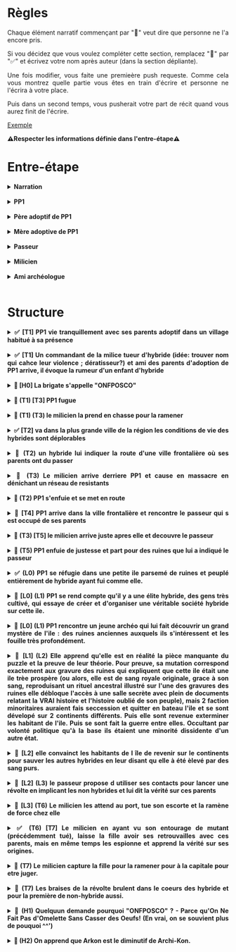 <style>
    html {
        text-align: justify;
        text-justify: inter-word;
        scroll-behavior: smooth;
    }
    summary {
        font-weight: bold;
        text-align: justify;
        text-justify: inter-word;
        margin-left: -2em;
    }
    details {
        margin-left: 2em;
    }
</style>

# Règles

Chaque élément narratif commençant par "🚧" veut dire que personne ne l'a encore pris.

Si vou décidez que vous voulez compléter cette section, remplacez "🚧" par "✅" et écrivez votre nom après auteur (dans la section dépliante).

Une fois modifier, vous faite une premieère push requeste. Comme cela vous montrez quelle partie vous êtes en train d'écrire et personne ne l'écrira à votre place.

Puis dans un second temps, vous pusherait votre part de récit quand vous aurez finit de l'écrire.

[Exemple](#exemple)

**⚠️Respecter les informations définie dans l'entre-étape⚠️**

# Entre-étape

<details>
<summary>Narration</summary>

écriture au passé,  
externe onmiscient,  
interdit de brissage de 4e mur,  
époque Ier guerre modiale,  

</details></br>

<details>
<summary>PP1</summary>

Sexe féminin   
nom Reya

</details></br>

<details>
<summary>Père adoptif de PP1</summary>

nom André

</details></br>

<details>
<summary>Mère adoptive de PP1</summary>

nom Yvonne

</details></br>

<details>
<summary>Passeur</summary>

nom Félix

</details></br>

<details>
<summary>Milicien</summary>

nom Arkon

</details></br>


<details>
<summary>Ami archéologue</summary>

nom Halcanor

</details></br>


# Structure

<details>
<summary>✅ [T1] PP1 vie tranquillement avec ses parents adoptif dans un village habitué à sa présence</summary>

**Auteur:** Harrisson

Le soleil venait à peine de dresser ses premiers rayons dans le ciel lorsque Reya sortit de son lit ce matin-là. Comme à l’accoutumée, elle s’était aussitôt mise à sa routine matinale. Balai à la main et tout en sifflotant gaiement, il fallait que la taverne brille. Une fois satisfaite de sa besogne, elle s’élançait dans la grande rue bordant sa maison afin d’aller quêter tout ce qu’il lui fallait pour apprêter le petit-déjeuner.

Du fermier au boulanger en passant par les lève-tôt du village, tous étaient habitués à la ronde matinale de la petite Reya. Les habitants du petit village avaient tous vu cette charmante jeune fille faire ses premiers pas et gazouiller ses premières syllabes même si son arrivée au village fut des plus tergiversées.
    
En effet la jeune Reya étaient d’une espèce différente de la leur : une race que le commun des humains aimait appeler « hybride ». Méprisés par la grande majorité des humains ordinaires, les hybrides vivaient pour la plupart reclus entre eux. C’était donc avec une certaine appréhension que les villageois avaient accueilli la nouvelle de l’adoption par leurs amis les taverniers d’un bébé hybride. André et Yvonne avaient conscience de la difficulté que cela allait représenter dans un petit village où tout le monde se connaissait mais leurs cœurs ne pouvaient se fermer à ce beau nourrisson.
    
Même si au début, la taverne vit sa clientèle se rarifier, le temps et les doux yeux de Reya, qui grandissait parmi eux, eurent vite fait de jeter aux oubliettes leurs craintes. Elle n’était désormais que leur petite Reya et ils l’aimaient. Ses courses achevées, Reya revint sur ses pas et regagna la taverne, c’était parti pour une nouvelle journée qu’elle espérait bonne. 
    
</br><p align="center">**…**</p></br>

**Commentaires:**
- Plus de details sur l'histoire de l'intégration de la fille dans le village
- "Gazouiller" -> filler la metéphore ?

</details></br>

<details>
<summary>✅ [T1] Un commandant de la milice tueur d'hybride (idée: trouver nom qui cahce leur violence ; dératisseur?) et ami des parents d'adoption de PP1 arrive, il évoque la rumeur d'un enfant d'hybride</summary>
    
**Auteur:** Tanguy
    
Les portes de la taverne s’ouvrirent lentement presque timidement. Une ombre entra, grandissant jusqu’à couvrir le dernier brin de lumière. Un uniforme blanc réduisit la salle au silence. C’était l’uniforme de la milice. Les visages s’assombrirent, les yeux se rivèrent sur le milicien tandis qu’il avançait tranquillement vers le comptoir. Il s’assit sur un tabouret puis attendit patiemment les deux mains sur bar. Pendant quelques minutes la taverne était figée, seuls quelques murmures se faisaient entendre. Le tavernier surgit enfin de la cuisine balayant son regard interloqué sur la salle. Puis il vit l’homme au comptoir et s’exclama : 
-	Arkon ? c’est bien toi ?
Arkon hocha la tête et sourit
-	Sers-nous donc un verre mon ami, dit-il las, j’en ai bien besoin…
-	Ne fais pas cette tête ça ne te ressemble pas de déprimer, plaisanta le tavernier tout en servant son ami, raconte-moi tout Arkon
-	Une vieille affaire refait surface, te rappelles-tu des deux hybrides que j’ai abattus il y a… 14 ans peu ou prou. Et bien une rumeur circule comme quoi ils auraient eu un enfant.
Le tavernier se raidit l’espace d’une seconde puis se mit à nettoyer un verre pour masquer sa nervosité. Le milicien repris calmement :
-	Mais c’est impossible, les hybrides sont infertiles. Mes supérieurs me demandent de chasser une chimère alors que je dois déjà gérer des vagues de dissidences de plus en plus violentes !
-	Ne te prends pas la tête pour ces bêtises, un enfant d’hybrides et puis quoi encore !
Le tavernier feignait l’hilarité tandis que Reya les regardait intensément. Sa peur du milicien avait laissé place à un intérêt irrésistible pour leur conversation.

**Comentaires:**
- Mettre une ambiance plus dark et dense
- répétiton unifomre
- Bromance trop forte ; ils ont fait l'armée ensemble

</details></br>

<details>
<summary>🚧 [H0] La brigate s'appelle "ONFPOSCO"</summary>

**Auteur:** ...

...

</details></br>

<details>
<summary>🚧 (T1) [T3] PP1 fugue</summary>

**Auteur:** ...

...

</details></br>

<details>
<summary>🚧 (T1) (T3) le milicien la prend en chasse pour la ramener</summary>

**Auteur:** ...

...

</details></br>

<details>
<summary>✅ [T2] va dans la plus grande ville de la région les conditions de vie des hybrides sont déplorables</summary>

**Auteur:** Tanguy

...

</details></br>

<details>
<summary>🚧 (T2) un hybride lui indiquer la route d'une ville frontalière où ses parents ont du passer</summary>

**Auteur:** ...

...

</details></br>

<details>
<summary>🚧 (T3) Le milicien arrive derriere PP1 et cause en massacre en dénichant un réseau de resistants</summary>

**Auteur:** ...

...

</details></br>

<details>
<summary>🚧 (T2) PP1 s'enfuie et se met en route</summary>

**Auteur:** ...

...

</details></br>

<details>
<summary>🚧 [T4] PP1 arrive dans la ville frontalière et rencontre le passeur qui s est occupé de ses parents</summary>

**Auteur:** ...

...

</details></br>

<details>
<summary>🚧 (T3) [T5] le milicien arrive juste apres elle et decouvre le passeur</summary>

**Auteur:** ...

...

</details></br>

<details>
<summary>🚧 (T5) PP1 enfuie de justesse et part pour des ruines que lui a indiqué le passeur</summary>

**Auteur:** ...

...

</details></br>

<details id="exemple">
<summary>✅ (L0) PP1 se réfugie dans une petite ile parsemé de ruines et peuplé entièrement de hybride ayant fui comme elle.</summary></br>

**Auteur:** Louis

Au loin, depuis le bateau, Reya aperçut une ile. Bien que l'île semblait minuscule, il se dressait en son centre d'arrogants édifices, qui bien qu'en ruines, semblaient tonjours porter la volonté de défier les cieux. Elle ne put détourner son regard de cette incroyable vision, alors que le bateau effectuait toutes sortes de manoeuvres délicates pour éviter les haut-fonds à demi-noyés, protégeant l'ile contre des indésirables.

Si elle avait alors regardé par le fond, peut-etre aurait-elle vu un spectacle encore plus extraordinaire qu'à la surface, car les ruines s'étendaient aussi sous la mer.

Une fois le navire amarré, elle repartit chercher ses affaires dans sa cabine, puis descendit par la passerrelle. Elle fut agréablement surprise de voir que l'île ne se composait que d'hybrides, comme elle, plus ou moins réussis. Alors qu'elle attendait Félix sur le quai, un autre aspect de l'ile qui la frappa était l'architecture. Il y avait un mélange saisissant de ruines majestueuses, ayant conservé leur aura de grandeur, mais qui avaient été raccomodées en vitesse par un ensemble de brics et de brocs. Ainsi donc la noble pierre de taille, se mélangeait avec de la taule, des baches en tissu et des planches de bois pourries par les intempéries.

 - Tu révasses ? Cela m'a fait le même effet la première fois que j'ai débarqué ici, il y 30 ans.

 Elle se retourna, Félix était là, juste derrière elle et avait posé sa main sur son épaule.

 - Oui, c'est une île bien étrange, finit-elle par dire. Mais étrangement, je me sens bien ici...

 - C'est parce qu'ici, il n'y a pas de persécution: les gens sont libres ! Suis-moi, je vais t'amener chez des amis, qui pourront t'héberger pendant un temps et t'aider à trouver du travail.

 </br><p align="center">**…**</p></br>

 - Ma pauvre fille, tu as du traverser bien des épreuves pour en arriver là... Heureusement que Félix t'as trouvée, sans lui tu nourrirais sans doute déjà les poissons...

 Du poisson, ironiquement, c'est le plat qu'ils lui avaient servi pour ce diner... Elle l'avait mangé de bon coeur, mais maintenant, elle se sentit malade, presque à en vomir. Elle se demandait: Combien d'autre mutants n'avaient pas eu sa chance et s'étaientt retrouvés dans la mer ? A tal point qu'elle finit par se dire que ce n'était pas si irréaliste que ce gros poisson qu'elle venait de manger ait déjà gouté à l'un de ses semblables !

 Elle tapa sur la table:
  - Cela doit cesser ! Je ferai tout pour que cela cesse!

Toute la famille la regarda ; tous les nouveaux qui arrivaient ici réagissaient ainsi. Puis ils goutaient à la liberté de l'île et faisaient le choix de profiter de la vie, plutôt que de s'engager dans une lutte perdue d'avance.

La petite fille du couple, voulant changer de sujet, engagea pour la première fois la conversation:

 - J'ai un ami archéologue, si tu veux, je pourrais te le présenter ? Il dit souvent que la meilleure arme qui soit pour prédire l'avenir et de comprendre le passeé...

Reya accepta et c'est ainsi que le repas se finit. Le lendemain, elle essayerait de visiter la ville plus en détail et surtout de visiter l'immense ruine centrale qui semblait pointer le ciel du doigt, comme coupable de son trépas.

**Commentaires:**
 - Transition moins abrupte pour l'ellipse, avec plus de description
 - Moins méchante envers les autres mutants
 - Mieux expliquer "nourrir les poissons" -> Hybrides noyé
 
</details></br>

<details>
<summary>🚧 [L0] (L1) PP1 se rend compte qu'il y a une élite hybride, des gens très cultivé, qui essaye de créer et d'organiser une véritable société hybride sur cette ile.</summary>

**Auteur:** ...

...

</details></br>

<details>
<summary>🚧 [L0] (L1) PP1 rencontre un jeune archéo qui lui fait découvrir un grand mystère de l'ile : des ruines anciennes auxquels ils s'intéressent et les fouille très profondément.</summary>

**Auteur:** ...

...

</details></br>

<details>
<summary>🚧 [L1] (L2) Elle apprend qu'elle est en réalité la pièce manquante du puzzle et la preuve de leur théorie. Pour preuve, sa mutation correspond exactement aux gravure des ruines qui expliquent que cette ile était une ile trèe prospère (ou alors, elle est de sang royale originale, grace à son sang, reproduisant un rituel ancestral illustré sur l'une des gravures des ruines elle débloque l'accès à une salle secrète avec plein de documents relatant la VRAI histoire et l'histoire oublié de son peuple), mais 2 faction minoritaires auraient fais seccession et quitter en bateau l'ile et se sont dévelopé sur 2 continents différents. Puis elle sont revenue exterminer les habitant de l'ile. Puis se sont fait la guerre entre elles. Occultant par volonté politique qu'à la base ils étaient une minorité dissidente d'un autre état.</summary>

**Auteur:** ...

...

</details></br>

<details>
<summary>🚧 [L2] elle convainct les habitants de l île de revenir sur le continents pour sauver les autres hybrides en leur disant qu elle à été èlevé par des sang purs.</summary>

**Auteur:** ...

...

</details></br>

<details>
<summary>🚧 [L2] (L3) le passeur propose d utiliser ses contacts pour lancer une révolte en implicant les non hybrides et lui dit la vérité sur ces parents</summary>

**Auteur:** ...

...

</details></br>

<details>
<summary>🚧 [L3] (T6) Le milicien les attend au port, tue son escorte et la ramène de force chez elle</summary>

**Auteur:** ...

...

</details></br>

<details>
<summary>✅ (T6) [T7] Le milicien en ayant vu son entourage de mutant (précédemment tué), laisse la fille avoir ses retrouvailles avec ces parents, mais en même temps les espionne et apprend la vérité sur ses origines.</summary>

**Auteur:** Tanguy Le magnifique ...

Le village grandissait à chaque pas dans sa direction, le curieux milicien était juste derrière moi, ne me laissant aucune opportunité de fuir. Chaque pas qui nous rapprochait de mes parents nous avancions tous deux vers le terme de nos missions, il était si proche de la réussite et moi de l’échec. Il n’était de nature pas loquace et je le voyais au cours du trajet faire de gros efforts pour garder son sourire de façade et me parler d’une voix rassurante. « Ne t’inquiète pas je suis un ami de tes parents on va bientôt les retrouver ! » disait-il sans savoir que c’était justement ce que je ne voulais pas. Pourquoi faisait-il cela ? Je ne sais pas. Par égard pour mes parents adoptifs ou parce qu’il a le réflexe de limiter ses interactions à un faux sourire. Qui pourrait entrer dans la tête de ce type. A notre entrée dans le village je vis le soulagement sur le visage de ceux qui m’ont autrefois recueillie. Ils sautèrent dans mes bras et m’enlacèrent jusqu’à en pleurer. Je pleurais aussi, heureuse de les revoir, fatiguée par mon périple et triste qu’il se finisse ainsi. Profitant que le milicien nous laisse à nos retrouvailles, je leur chuchotai à l’oreille : « Je sais qui je suis, je sais d’où je viens. » comme s’ils étaient choqués ils prétextèrent de l’intimité pour m’emmener à l’intérieur de l’auberge, mes parents m’emmenèrent jusque dans la cuisine, mon père ferma consciencieusement la porte pour être sûr que personne n’entende. Je le fixais avec colère et détermination, il baissa les yeux et commença : 
-	Quand l’amiral nous à contacter pour te confier à nous, tes parents nous ont fait promettre de te cacher et de t’offrir une vie la plus normale possible. C’est pour ça qu’on ne t’a rien dit.
-	Pourquoi mes parents auraient fait ça ! je suis le seul espoir des hybrides et ils veulent taire mon existence ? ça n’a aucun sens ! criais-je hors de moi.
-	Tu es leur fille ! et pour nous tu es notre fille aussi ! pour un parent rien n’a d’importance à côté de la vie de ses enfants ! 
Ainsi parla ma mère avant de couvrir ses yeux ruisselants. Au fond de moi je comprenais, j’aurais surement fait pareil mais je ne pouvais pas l’accepter. Mon peuple comptait sur moi, des morts méritaient leurs vengeances, Il fallait que j’accomplisse mon destin.
-	Vous ne pourrez pas me retenir, je partirais et j’apporterais la liberté aux hybrides que vous le vouliez ou non. Mon destin s’écrira avec ou sans vous. Déclarais-je froidement.
-	Si tu penses que nous te laisserons courir au suicide tu trompes ! 
Après avoir entendu les paroles de mon père je m’avançais vers la sortie d’un pas résolu. Il entama un pas vers moi pour s’interposer quand tout le monde se figea. Les yeux écarquillés, les visages déformés par la peur et la surprise, père mère et fille regardaient vers la porte ouverte. Mon père lâcha faiblement :
-	Depuis combien de temps es-tu là
-	Depuis trop longtemps. Répondis froidement le milicien
Le visage de l’homme en uniforme d’habitude si inexpressif et détendu s’était transformé en un regard de prédateur attentif et menaçant. Il avança lentement tout en annonçant : 
-	Toute ses années J’ai essayé de fermer les yeux, je n’ai rien demandé, rien fouillé parce que je savais que tu me cachais des choses mon amis. Mais maintenant je sais J’ai du travail. Si tu me laisse l’arrêter sans résistances je ne tuerais personne, je la prendrais vivante. Si vous rendez les choses compliquez je ferais mon travail comme je l’ai toujours fait.
Mon père s’interposa et dit d’un ton résolu : 
-	Si seulement tu n’étais pas aussi bon dans ton travail.
-	Si seulement… nous serions resté amis.
-	Tu me connais tu sais que je donnerais ma vie pour protéger ma fille
-	Je te connais et j’espérais que tu te résigneras en sachant que tu ne peux pas me stopper
-	Alors tu ne me connais pas si bien
Je ne comprenais pas ce qu’il se passait mais lorsque le milicien se prépara à attaquer ma vision s’assombrit, se rétrécit, ne laissant que lui dans mon champ de vision. Mon cœur s’accéléra et je les revis toutes les personnes qu’il avait tué devant mes yeux. La violence des massacres, Les images d’horreur qui défilaient devant mes yeux me poussèrent à hurler juste avant qu’il ne dégaine :
-	Arrêtez ! Je me rends !
Si le milicien détourna le regard une seconde, mon père se jeta sur lui sans hésitation. Cette diversion empêcha le milicien de dégainé et ma mère attrapa mon bras pour me tirer en dehors de la maison. Nous nous apprêtions à dépasser les deux combattant mais notre ennemi ne comptait pas nous laisser partir. D’un mouvement rapide et précis il retourna le bras de mon père et le lança vers nous. Il nous percuta ma mère et moi et nous écrasa contre le mur de la maison. Le vacarme alerta les habitants du village mais aussi les hommes de la milice. Les aboiements des soldats mettant en joux les citoyens révoltés retentissaient.

**Commentaire:**
- Mieux expliqué pq elle veut pas rfevoir ses parents

</details></br>

<details>
<summary>🚧 (T7) Le milicien capture la fille pour la ramener pour à la capitale pour etre juger.</summary>
    
**Auteur:** ...

...

</details></br>

<details>
<summary>🚧 (T7) Les braises de la révolte brulent dans le coeurs des hybride et pour la première de non-hybride aussi.</summary>

**Auteur:** ...

...

</details></br>

<details>
<summary>🚧 (H1) Quelquun demande pourquoi "ONFPOSCO" ? - Parce qu'On Ne Fait Pas d'Omelette Sans Casser des Oeufs! (En vrai, on se souvient plus de pouquoi ^^')</summary>

**Auteur:** ...

...

</details></br>

<details>
<summary>🚧 (H2) On apprend que Arkon est le diminutif de Archi-Kon.</summary>

**Auteur:** ...

...

</details></br>
